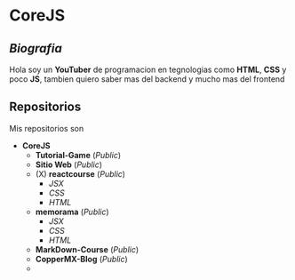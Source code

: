 # **CoreJS**

## ***Biografia***
Hola soy un **YouTuber** de programacion en tegnologias como **HTML**, **CSS** y poco **JS**, tambien quiero saber mas del backend y mucho mas del frontend

## **Repositorios**
Mis repositorios son
- **CoreJS**
  - **Tutorial-Game** (*Public*)
  - **Sitio Web** (*Public*)
  - (X) **reactcourse** (*Public*)
    - *JSX*
    - *CSS*
    - *HTML*
  - **memorama** (*Public*)
    - *JSX*
    - *CSS*
    - *HTML*
  - **MarkDown-Course** (*Public*)
  - **CopperMX-Blog** (*Public*)
  -